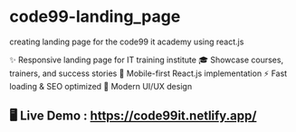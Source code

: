 # code99-landing_page
creating landing page for the code99 it academy using react.js 

✨ Responsive landing page for IT training institute
🎓 Showcase courses, trainers, and success stories
📱 Mobile-first React.js implementation
⚡ Fast loading & SEO optimized
🎨 Modern UI/UX design

## 🖥️ Live Demo : https://code99it.netlify.app/
